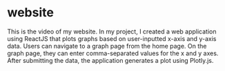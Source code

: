 # website
This is the video of my website.
In my project, I created a web application using ReactJS that plots graphs based on user-inputted x-axis and y-axis data. Users can navigate to a graph page from the home page. On the graph page, they can enter comma-separated values for the x and y axes. After submitting the data, the application generates a plot using Plotly.js.
